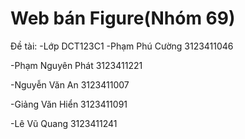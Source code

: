 # Web bán Figure(Nhóm 69)
Đề tài: 
-Lớp DCT123C1
-Phạm Phú Cường 3123411046

-Phạm Nguyên Phát 3123411221

-Nguyễn Văn An 3123411007

-Giảng Văn Hiển 3123411091

-Lê Vũ Quang 3123411241


